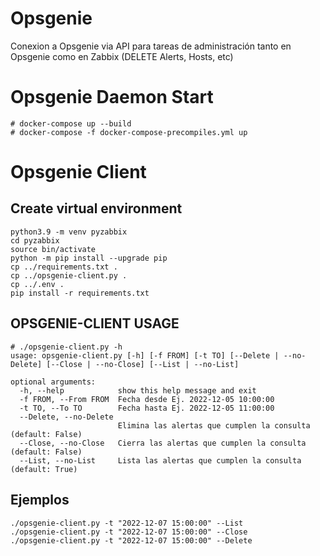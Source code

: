 # Opsgenie
Conexion a Opsgenie via API para tareas de administración tanto en Opsgenie como en Zabbix (DELETE Alerts, Hosts, etc)

# Opsgenie Daemon Start
```
# docker-compose up --build
# docker-compose -f docker-compose-precompiles.yml up 
```

# Opsgenie Client
## Create virtual environment
```
python3.9 -m venv pyzabbix
cd pyzabbix
source bin/activate
python -m pip install --upgrade pip
cp ../requirements.txt .
cp ../opsgenie-client.py .
cp ../.env .
pip install -r requirements.txt
```

## OPSGENIE-CLIENT USAGE
```
# ./opsgenie-client.py -h
usage: opsgenie-client.py [-h] [-f FROM] [-t TO] [--Delete | --no-Delete] [--Close | --no-Close] [--List | --no-List]

optional arguments:
  -h, --help            show this help message and exit
  -f FROM, --From FROM  Fecha desde Ej. 2022-12-05 10:00:00
  -t TO, --To TO        Fecha hasta Ej. 2022-12-05 11:00:00
  --Delete, --no-Delete
                        Elimina las alertas que cumplen la consulta (default: False)
  --Close, --no-Close   Cierra las alertas que cumplen la consulta (default: False)
  --List, --no-List     Lista las alertas que cumplen la consulta (default: True)
```

## Ejemplos
```
./opsgenie-client.py -t "2022-12-07 15:00:00" --List
./opsgenie-client.py -t "2022-12-07 15:00:00" --Close
./opsgenie-client.py -t "2022-12-07 15:00:00" --Delete
```

